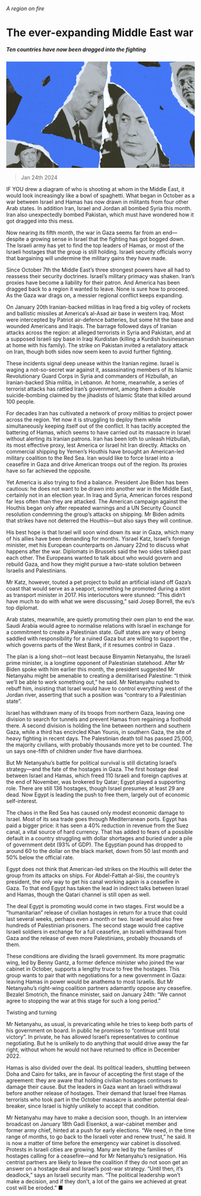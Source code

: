 ###### A region on fire

# The ever-expanding Middle East war 

##### Ten countries have now been dragged into the fighting 

![image](images/20240127_MAD001.jpg) 

> Jan 24th 2024 

IF YOU drew a diagram of who is shooting at whom in the Middle East, it would look increasingly like a bowl of spaghetti. What began in October as a war between Israel and Hamas has now drawn in militants from four other Arab states. In addition Iran, Israel and Jordan all bombed Syria this month. Iran also unexpectedly bombed Pakistan, which must have wondered how it got dragged into this mess.

Now nearing its fifth month, the war in Gaza seems far from an end—despite a growing sense in Israel that the fighting has got bogged down. The Israeli army has yet to find the top leaders of Hamas, or most of the Israeli hostages that the group is still holding. Israeli security officials worry that bargaining will undermine the military gains they have made.


Since October 7th the Middle East’s three strongest powers have all had to reassess their security doctrines. Israel’s military primacy was shaken. Iran’s proxies have become a liability for their patron. And America has been dragged back to a region it wanted to leave. None is sure how to proceed. As the Gaza war drags on, a messier regional conflict keeps expanding.

On January 20th Iranian-backed militias in Iraq fired a big volley of rockets and ballistic missiles at America’s al-Asad air base in western Iraq. Most were intercepted by Patriot air-defence batteries, but some hit the base and wounded Americans and Iraqis. The barrage followed days of Iranian attacks across the region: at alleged terrorists in Syria and Pakistan, and at a supposed Israeli spy base in Iraqi Kurdistan (killing a Kurdish businessman at home with his family). The strike on Pakistan invited a retaliatory attack on Iran, though both sides now seem keen to avoid further fighting.



These incidents signal deep unease within the Iranian regime. Israel is waging a not-so-secret war against it, assassinating members of its Islamic Revolutionary Guard Corps in Syria and commanders of Hizbullah, an Iranian-backed Shia militia, in Lebanon. At home, meanwhile, a series of terrorist attacks has rattled Iran’s government, among them a double suicide-bombing claimed by the jihadists of Islamic State that killed around 100 people.

For decades Iran has cultivated a network of proxy militias to project power across the region. Yet now it is struggling to deploy them while simultaneously keeping itself out of the conflict. It has tacitly accepted the battering of Hamas, which seems to have carried out its massacre in Israel without alerting its Iranian patrons. Iran has been loth to unleash Hizbullah, its most effective proxy, lest America or Israel hit Iran directly. Attacks on commercial shipping by Yemen’s Houthis have brought an American-led military coalition to the Red Sea. Iran would like to force Israel into a ceasefire in Gaza and drive American troops out of the region. Its proxies have so far achieved the opposite.

Yet America is also trying to find a balance. President Joe Biden has been cautious: he does not want to be drawn into another war in the Middle East, certainly not in an election year. In Iraq and Syria, American forces respond far less often than they are attacked. The American campaign against the Houthis began only after repeated warnings and a UN Security Council resolution condemning the group’s attacks on shipping. Mr Biden admits that strikes have not deterred the Houthis—but also says they will continue.

His best hope is that Israel will soon wind down its war in Gaza, which many of his allies have been demanding for months. Yisrael Katz, Israel’s foreign minister, met his European counterparts on January 22nd to discuss what happens after the war. Diplomats in Brussels said the two sides talked past each other. The Europeans wanted to talk about who would govern and rebuild Gaza, and how they might pursue a two-state solution between Israelis and Palestinians.

Mr Katz, however, touted a pet project to build an artificial island off Gaza’s coast that would serve as a seaport, something he promoted during a stint as transport minister in 2017. His interlocutors were stunned: “This didn’t have much to do with what we were discussing,” said Josep Borrell, the eu’s top diplomat.

Arab states, meanwhile, are quietly promoting their own plan to end the war. Saudi Arabia would agree to normalise relations with Israel in exchange for a commitment to create a Palestinian state. Gulf states are wary of being saddled with responsibility for a ruined Gaza but are willing to support the , which governs parts of the West Bank, if it resumes control in Gaza .

The plan is a long shot—not least because Binyamin Netanyahu, the Israeli prime minister, is a longtime opponent of Palestinian statehood. After Mr Biden spoke with him earlier this month, the president suggested Mr Netanyahu might be amenable to creating a demilitarised Palestine: “I think we’ll be able to work something out,” he said. Mr Netanyahu rushed to rebuff him, insisting that Israel would have to control everything west of the Jordan river, asserting that such a position was “contrary to a Palestinian state”.

Israel has withdrawn many of its troops from northern Gaza, leaving one division to search for tunnels and prevent Hamas from regaining a foothold there. A second division is holding the line between northern and southern Gaza, while a third has encircled Khan Younis, in southern Gaza, the site of heavy fighting in recent days. The Palestinian death toll has passed 25,000, the majority civilians, with probably thousands more yet to be counted. The un says one-fifth of children under five have diarrhoea.

But Mr Netanyahu’s battle for political survival is still dictating Israel’s strategy—and the fate of the hostages in Gaza. The first hostage deal between Israel and Hamas, which freed 110 Israeli and foreign captives at the end of November, was brokered by Qatar; Egypt played a supporting role. There are still 136 hostages, though Israel presumes at least 29 are dead. Now Egypt is leading the push to free them, largely out of economic self-interest.

The chaos in the Red Sea has caused only modest economic damage to Israel. Most of its sea trade goes through Mediterranean ports. Egypt has paid a bigger price: it has seen a 40% reduction in revenue from the Suez canal, a vital source of hard currency. That has added to fears of a possible default in a country struggling with dollar shortages and buried under a pile of government debt (93% of GDP). The Egyptian pound has dropped to around 60 to the dollar on the black market, down from 50 last month and 50% below the official rate.

Egypt does not think that American-led strikes on the Houthis will deter the group from its attacks on ships. For Abdel-Fattah al-Sisi, the country’s president, the only way to get his canal working again is a ceasefire in Gaza. To that end Egypt has taken the lead in indirect talks between Israel and Hamas, though the Qatari channel is still open as well.

The deal Egypt is promoting would come in two stages. First would be a “humanitarian” release of civilian hostages in return for a truce that could last several weeks, perhaps even a month or two. Israel would also free hundreds of Palestinian prisoners. The second stage would free captive Israeli soldiers in exchange for a full ceasefire, an Israeli withdrawal from Gaza and the release of even more Palestinians, probably thousands of them.

These conditions are dividing the Israeli government. Its more pragmatic wing, led by Benny Gantz, a former defence minister who joined the war cabinet in October, supports a lengthy truce to free the hostages. This group wants to pair that with negotiations for a new government in Gaza: leaving Hamas in power would be anathema to most Israelis. But Mr Netanyahu’s right-wing coalition partners adamantly oppose any ceasefire. Bezalel Smotrich, the finance minister, said on January 24th: “We cannot agree to stopping the war at this stage for such a long period.” 

Twisting and turning

Mr Netanyahu, as usual, is prevaricating while he tries to keep both parts of his government on board. In public he promises to “continue until total victory”. In private, he has allowed Israel’s representatives to continue negotiating. But he is unlikely to do anything that would drive away the far right, without whom he would not have returned to office in December 2022.

Hamas is also divided over the deal. Its political leaders, shuttling between Doha and Cairo for talks, are in favour of accepting the first stage of the agreement: they are aware that holding civilian hostages continues to damage their cause. But the leaders in Gaza want an Israeli withdrawal before another release of hostages. Their demand that Israel free Hamas terrorists who took part in the October massacre is another potential deal-breaker, since Israel is highly unlikely to accept that condition.

Mr Netanyahu may have to make a decision soon, though. In an interview broadcast on January 18th Gadi Eisenkot, a war-cabinet member and former army chief, hinted at a push for early elections. “We need, in the time range of months, to go back to the Israeli voter and renew trust,” he said. It is now a matter of time before the emergency war cabinet is dissolved. Protests in Israeli cities are growing. Many are led by the families of hostages calling for a ceasefire—and for Mr Netanyahu’s resignation. His centrist partners are likely to leave the coalition if they do not soon get an answer on a hostage deal and Israel’s post-war strategy. “Until then, it’s deadlock,” says an Israeli security man. “The political leadership won’t make a decision, and if they don’t, a lot of the gains we achieved at great cost will be eroded.” ■

